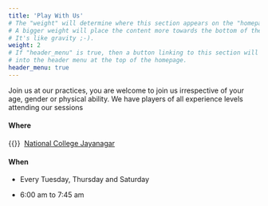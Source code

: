 ```yaml
---
title: 'Play With Us'
# The "weight" will determine where this section appears on the "homepage".
# A bigger weight will place the content more towards the bottom of the page.
# It's like gravity ;-).
weight: 2
# If "header_menu" is true, then a button linking to this section will be placed
# into the header menu at the top of the homepage.
header_menu: true
---
```


Join us at our practices, you are welcome to join us irrespective of your age,
gender or physical ability. We have players of all experience levels attending
our sessions

#### Where

{{<icon class="fa fa-map-marker">}}&nbsp;&nbsp;[National College Jayanagar](https://maps.app.goo.gl/ZXqn15URR7uTByyx9)

#### When

- Every Tuesday, Thursday and Saturday

- 6:00 am to 7:45 am
